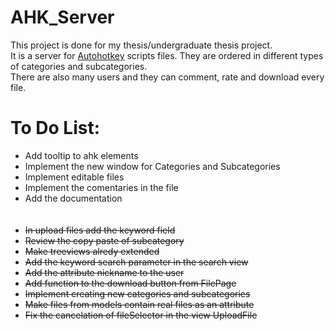 # AHK_Server<br>
This project is done for my thesis/undergraduate thesis project.<br>
It is a server for [Autohotkey](https://www.autohotkey.com/) scripts files. They are ordered in different types of categories and subcategories.<br>
There are also many users and they can comment, rate and download every file. <br>
# To Do List:<br>
* Add tooltip to ahk elements <br>
* Implement the new window for Categories and Subcategories <br>
* Implement editable files <br>
* Implement the comentaries in the file <br>
* Add the documentation <br> <br> <br>
* ~~In upload files add the keyword field~~ <br>
* ~~Review the copy paste of subcategory~~ <br>
* ~~Make treeviews alredy extended~~ <br>
* ~~Add the keyword search parameter in the search view~~ <br>
* ~~Add the attribute nickname to the user~~ <br>
* ~~Add function to the download button from FilePage~~ <br>
* ~~Implement creating new categories and subcategories~~ <br>
* ~~Make files from models contain real files as an attribute~~ <br>
* ~~Fix the cancelation of fileSelector in the view UploadFile~~ <br>
